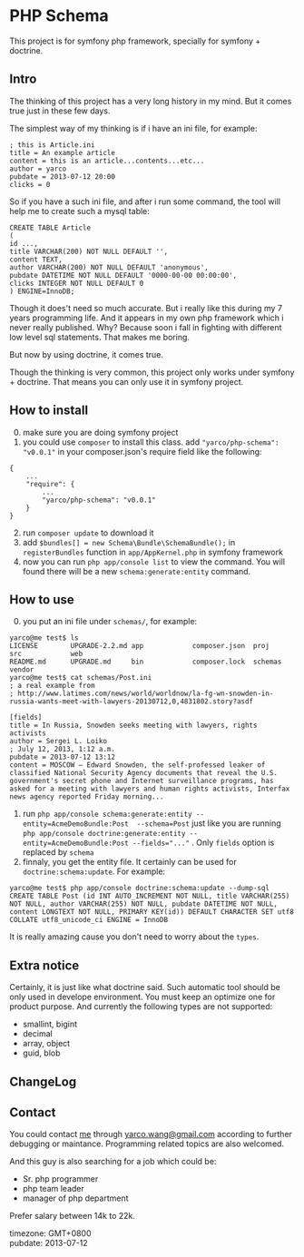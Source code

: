 PHP Schema
============
This project is for symfony php framework, specially for symfony + doctrine.

Intro
-----
The thinking of this project has a very long history in my mind. But it comes true just in these few days.

The simplest way of my thinking is if i have an ini file, for example:

```
; this is Article.ini
title = An example article
content = this is an article...contents...etc...
author = yarco
pubdate = 2013-07-12 20:00
clicks = 0
```

So if you have a such ini file, and after i run some command, the tool will help me to create such a mysql table:

```
CREATE TABLE Article
(
id ...,
title VARCHAR(200) NOT NULL DEFAULT '',
content TEXT,
author VARCHAR(200) NOT NULL DEFAULT 'anonymous',
pubdate DATETIME NOT NULL DEFAULT '0000-00-00 00:00:00',
clicks INTEGER NOT NULL DEFAULT 0
) ENGINE=InnoDB;
```

Though it does't need so much accurate. But i really like this during my 7 years programming life. And it appears in my own php framework which i never really published. Why? Because soon i fall in fighting with different low level sql statements. That makes me boring.

But now by using doctrine, it comes true.

Though the thinking is very common, this project only works under symfony + doctrine. That means you can only use it in symfony project.

How to install
--------------
0. make sure you are doing symfony project
1. you could use `composer` to install this class. add `"yarco/php-schema": "v0.0.1"` in your composer.json's require field like the following:

```
{
	...
	"require": {
		...
		"yarco/php-schema": "v0.0.1"
	}
}
```

2. run `composer update` to download it
3. add `$bundles[] = new Schema\Bundle\SchemaBundle();` in `registerBundles` function in `app/AppKernel.php` in symfony framework
4. now you can run `php app/console list` to view the command. You will found there will be a new `schema:generate:entity` command.

How to use
-----------
0. you put an ini file under `schemas/`, for example:

```
yarco@me test$ ls
LICENSE        UPGRADE-2.2.md app            composer.json  proj           src            web
README.md      UPGRADE.md     bin            composer.lock  schemas        vendor
yarco@me test$ cat schemas/Post.ini 
; a real example from
; http://www.latimes.com/news/world/worldnow/la-fg-wn-snowden-in-russia-wants-meet-with-lawyers-20130712,0,4831802.story?asdf

[fields]
title = In Russia, Snowden seeks meeting with lawyers, rights activists
author = Sergei L. Loiko
; July 12, 2013, 1:12 a.m.
pubdate = 2013-07-12 13:12
content = MOSCOW — Edward Snowden, the self-professed leaker of classified National Security Agency documents that reveal the U.S. government's secret phone and Internet surveillance programs, has asked for a meeting with lawyers and human rights activists, Interfax news agency reported Friday morning...
```

1. run `php app/console schema:generate:entity --entity=AcmeDemoBundle:Post  --schema=Post` just like you are running `php app/console doctrine:generate:entity --entity=AcmeDemoBundle:Post --fields="..."` . Only `fields` option is replaced by `schema`
2. finnaly, you get the entity file. It certainly can be used for `doctrine:schema:update`. For example:

```
yarco@me test$ php app/console doctrine:schema:update --dump-sql
CREATE TABLE Post (id INT AUTO_INCREMENT NOT NULL, title VARCHAR(255) NOT NULL, author VARCHAR(255) NOT NULL, pubdate DATETIME NOT NULL, content LONGTEXT NOT NULL, PRIMARY KEY(id)) DEFAULT CHARACTER SET utf8 COLLATE utf8_unicode_ci ENGINE = InnoDB
```

It is really amazing cause you don't need to worry about the `types`.

Extra notice
------------
Certainly, it is just like what doctrine said. Such automatic tool should be only used in develope environment. You must keep an optimize one for product purpose. And currently the following types are not supported:

* smallint, bigint
* decimal
* array, object
* guid, blob

ChangeLog
----------

Contact
--------
You could contact [me][] through <yarco.wang@gmail.com> according to further debugging or maintance. Programming related topics are also welcomed.

And this guy is also searching for a job which could be:

* Sr. php programmer
* php team leader
* manager of php department

Prefer salary between 14k to 22k.

timezone: GMT+0800  
pubdate: 2013-07-12

[me]:http://bbish.net
